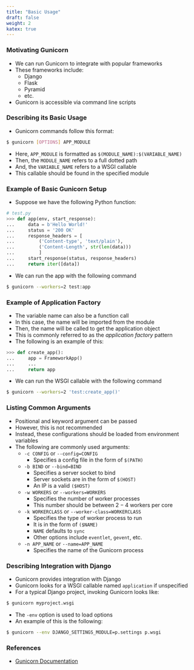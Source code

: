 ```yaml
---
title: "Basic Usage"
draft: false
weight: 2
katex: true
---
```


### Motivating Gunicorn
- We can run Gunicorn to integrate with popular frameworks
- These frameworks include:
	- Django
	- Flask
	- Pyramid
	- etc.
- Gunicorn is accessible via command line scripts

### Describing its Basic Usage
- Gunicorn commands follow this format:

```bash
$ gunicorn [OPTIONS] APP_MODULE
```

- Here, `APP_MODULE` is formatted as `$(MODULE_NAME):$(VARIABLE_NAME)`
- Then, the `MODULE_NAME` refers to a full dotted path
- And, the `VARIABLE_NAME` refers to a WSGI callable
- This callable should be found in the specified module


### Example of Basic Gunicorn Setup
- Suppose we have the following Python function:

```python
# test.py
>>> def app(env, start_response):
...     data = b'Hello World!'
...     status = '200 OK'
...     response_headers = [
...         ('Content-type', 'text/plain'),
...         ('Content-Length', str(len(data)))
...         ]
...     start_response(status, response_headers)
...     return iter([data])
```

- We can run the app with the following command

```bash
$ gunicorn --workers=2 test:app
```

### Example of Application Factory
- The variable name can also be a function call
- In this case, the name will be imported from the module
- Then, the name will be called to get the application object
- This is commonly referred to as the *application factory* pattern
- The following is an example of this:

```python
>>> def create_app():
...     app = FrameworkApp()
...     ...
...     return app
```

- We can run the WSGI callable with the following command

```sh
$ gunicorn --workers=2 'test:create_app()'
```

### Listing Common Arguments
- Positional and keyword argument can be passed
- However, this is not recommended
- Instead, these configurations should be loaded from environment variables
- The following are commonly used arguments:
	- `-c CONFIG` or `--config=CONFIG`
		- Specifies a config file in the form of `$(PATH)`
	- `-b BIND` or `--bind=BIND`
		- Specifies a server socket to bind
		- Server sockets are in the form of `$(HOST)`
		- An IP is a valid `($HOST)`
	- `-w WORKERS` or `--workers=WORKERS`
		- Specifies the number of worker processes
		- This number should be between $2-4$ workers per core
	- `-k WORKERCLASS` or `--worker-class=WORKERCLASS`
		- Specifies the type of worker process to run
		- It is in the form of `($NAME)`
		- `NAME` defaults to `sync`
		- Other options include `eventlet`, `gevent`, etc.
	- `-n APP_NAME` or `--name=APP_NAME`
		- Specifies the name of the Gunicorn process

### Describing Integration with Django
- Gunicorn provides integration with Django
- Gunicorn looks for a WSGI callable named `application` if unspecified
- For a typical Django project, invoking Gunicorn looks like:

```sh
$ gunicorn myproject.wsgi
```

- The `-env` option is used to load options
- An example of this is the following:

```sh
$ gunicorn --env DJANGO_SETTINGS_MODULE=p.settings p.wsgi
```

### References
- [Gunicorn Documentation](https://docs.gunicorn.org/en/stable/run.html#)
